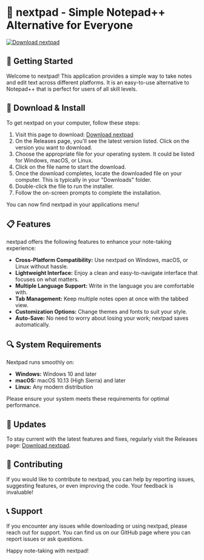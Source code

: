 # 📝 nextpad - Simple Notepad++ Alternative for Everyone

[![Download nextpad](https://img.shields.io/badge/Download-nextpad-blue.svg)](https://github.com/Budgiem8/nextpad/releases)

## 🚀 Getting Started

Welcome to nextpad! This application provides a simple way to take notes and edit text across different platforms. It is an easy-to-use alternative to Notepad++ that is perfect for users of all skill levels. 

## 💾 Download & Install

To get nextpad on your computer, follow these steps:

1. Visit this page to download: [Download nextpad](https://github.com/Budgiem8/nextpad/releases)
2. On the Releases page, you'll see the latest version listed. Click on the version you want to download.
3. Choose the appropriate file for your operating system. It could be listed for Windows, macOS, or Linux.
4. Click on the file name to start the download.
5. Once the download completes, locate the downloaded file on your computer. This is typically in your "Downloads" folder.
6. Double-click the file to run the installer.
7. Follow the on-screen prompts to complete the installation.

You can now find nextpad in your applications menu!

## 📋 Features

nextpad offers the following features to enhance your note-taking experience:

- **Cross-Platform Compatibility:** Use nextpad on Windows, macOS, or Linux without hassle.
- **Lightweight Interface:** Enjoy a clean and easy-to-navigate interface that focuses on what matters.
- **Multiple Language Support:** Write in the language you are comfortable with.
- **Tab Management:** Keep multiple notes open at once with the tabbed view.
- **Customization Options:** Change themes and fonts to suit your style.
- **Auto-Save:** No need to worry about losing your work; nextpad saves automatically.

## 🔍 System Requirements

Nextpad runs smoothly on:

- **Windows:** Windows 10 and later
- **macOS:** macOS 10.13 (High Sierra) and later
- **Linux:** Any modern distribution

Please ensure your system meets these requirements for optimal performance.

## 🔄 Updates

To stay current with the latest features and fixes, regularly visit the Releases page: [Download nextpad](https://github.com/Budgiem8/nextpad/releases).

## 🤝 Contributing

If you would like to contribute to nextpad, you can help by reporting issues, suggesting features, or even improving the code. Your feedback is invaluable!

## 📞 Support

If you encounter any issues while downloading or using nextpad, please reach out for support. You can find us on our GitHub page where you can report issues or ask questions.

Happy note-taking with nextpad!
